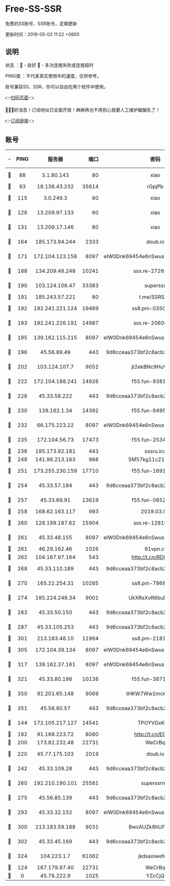# Free-SS-SSR

免费的SS账号、SSR账号，定期更新

更新时间：2019-05-03 11:22 +0800

## 说明

状态     ：🙂 - 良好 🙁 - 多次连接失败或连接超时

PING值   ：不代表真实使用中的速度，仅供参考。

账号兼容SS、SSR，你可以自由在两个软件中使用。

👉[扫码页面](https://liesauer.github.io/Free-SS-SSR/)👈

🎉🎉🎉好消息！订阅地址已全面开放！麻麻再也不用担心我要人工维护酸酸乳了！

👉[订阅链接](https://www.liesauer.net/yogurt/subscribe?ACCESS_TOKEN=DAYxR3mMaZAsaqUb)👈

## 账号

|-|PING|服务器|端口|密码|加密方式|区域|
|:----:|:----:|:-----:|-----:|:----:|:----:|:----:|
|🙂|88|3.1.80.143|80|xiao|aes-128-ctr|SG|
|🙂|93|18.138.43.232|35614|rGpjPb|rc4-md5|SG|
|🙂|115|3.0.249.3|80|xiao|aes-128-ctr|SG|
|🙂|128|13.209.97.133|80|xiao|aes-128-ctr|KR|
|🙂|131|13.209.17.146|80|xiao|aes-128-ctr|KR|
|🙂|164|185.173.94.244|2333|doub.io|aes-128-ctr|RU|
|🙂|171|172.104.123.158|8097|eIW0Dnk69454e6nSwuspv9DmS201tQ0D|aes-256-cfb|JP|
|🙂|188|134.209.48.248|10241|ssx.re-27265227|aes-256-cfb|US|
|🙂|190|103.124.106.47|33383|supersss|aes-256-cfb|US|
|🙂|191|185.243.57.221|80|t.me/SSRSUB|rc4-md5|US|
|🙂|192|192.241.221.124|19489|ss8.pm-03500210|aes-256-cfb|US|
|🙂|193|192.241.226.191|14987|ssx.re-20606543|aes-256-cfb|US|
|🙂|195|139.162.115.215|8097|eIW0Dnk69454e6nSwuspv9DmS201tQ0D|aes-256-cfb|JP|
|🙂|196|45.56.89.49|443|9d6cceaa373bf2c8acb22e60b6a58be6|aes-256-cfb|US|
|🙂|202|103.124.107.7|9052|jt2ekBNc9HuVtm2a|aes-256-cfb|US|
|🙂|222|172.104.188.241|14926|f55.fun-93811920|aes-256-cfb|SG|
|🙂|226|45.33.58.222|443|9d6cceaa373bf2c8acb22e60b6a58be6|aes-256-cfb|US|
|🙂|230|139.162.1.34|14392|f55.fun-64958980|aes-256-cfb|SG|
|🙂|232|66.175.223.22|8097|eIW0Dnk69454e6nSwuspv9DmS201tQ0D|aes-256-cfb|US|
|🙂|235|172.104.56.73|17473|f55.fun-25348245|aes-256-cfb|SG|
|🙂|236|185.173.92.181|443|sssru.icu|rc4-md5|RU|
|🙂|248|141.98.213.163|988|5M57kg11c214qDmK|chacha20|KR|
|🙂|251|173.255.230.159|17710|f55.fun-16919282|aes-256-cfb|US|
|🙂|254|45.33.57.184|443|9d6cceaa373bf2c8acb22e60b6a58be6|aes-256-cfb|US|
|🙂|257|45.33.69.91|13619|f55.fun-08523223|aes-256-cfb|US|
|🙂|258|168.62.163.117|993|2019.03.07|rc4-md5|US|
|🙂|260|128.199.187.62|15904|ssx.re-12819408|aes-256-cfb|SG|
|🙂|261|45.33.48.155|8097|eIW0Dnk69454e6nSwuspv9DmS201tQ0D|aes-256-cfb|US|
|🙂|261|46.29.162.46|1026|91vpn.cf|rc4-md5|RU|
|🙂|262|104.167.97.164|543|http://t.cn/RD0D7sx|rc4-md5|CA|
|🙂|268|45.33.110.189|443|9d6cceaa373bf2c8acb22e60b6a58be6|aes-256-cfb|US|
|🙂|270|165.22.254.31|10285|ss8.pm-78682168|aes-256-cfb|SG|
|🙂|274|185.224.249.34|9001|UkXRsXvR6buDMG2Y|aes-256-cfb|RU|
|🙂|283|45.33.50.150|443|9d6cceaa373bf2c8acb22e60b6a58be6|aes-256-cfb|US|
|🙂|287|45.33.105.253|443|9d6cceaa373bf2c8acb22e60b6a58be6|aes-256-cfb|US|
|🙂|301|213.183.48.10|11964|ss8.pm-21817825|rc4-md5|RU|
|🙂|305|172.104.39.134|8097|eIW0Dnk69454e6nSwuspv9DmS201tQ0D|aes-256-cfb|SG|
|🙂|317|139.162.37.161|8097|eIW0Dnk69454e6nSwuspv9DmS201tQ0D|aes-256-cfb|SG|
|🙂|321|45.33.80.198|10138|f55.fun-38717560|aes-256-cfb|US|
|🙂|350|91.201.65.148|9069|tHKW7Ww2mck9CHQG|aes-256-cfb|IT|
|🙂|351|45.56.80.57|443|9d6cceaa373bf2c8acb22e60b6a58be6|aes-256-cfb|US|
|🙂|144|172.105.217.127|14541|TPOYVGxKglpi|aes-256-cfb|JP|
|🙂|182|91.188.223.72|8080|http://t.cn/EGJIyrl|rc4-md5|RU|
|🙂|200|173.82.232.48|22731|WeCrBq|rc4-md5|US|
|🙂|220|45.77.175.103|2019|doub.io|aes-128-ctr|SG|
|🙂|242|45.33.109.28|443|9d6cceaa373bf2c8acb22e60b6a58be6|aes-256-cfb|US|
|🙂|260|192.210.190.101|25581|superssrnet|aes-256-cfb|US|
|🙂|275|45.56.85.139|443|9d6cceaa373bf2c8acb22e60b6a58be6|aes-256-cfb|US|
|🙂|293|45.33.32.152|8097|eIW0Dnk69454e6nSwuspv9DmS201tQ0D|aes-256-cfb|US|
|🙂|300|213.183.59.188|9031|BwcAUZk8hUFAkDGN|aes-256-cfb|NL|
|🙂|302|45.33.45.169|443|9d6cceaa373bf2c8acb22e60b6a58be6|aes-256-cfb|US|
|🙂|324|104.223.1.7|61062|jkdsaoiwefdsa|aes-256-cfb|US|
|🙁|124|167.179.97.40|22731|WeCrBq|rc4-md5|JP|
|🙁|0|45.76.222.9|1025|YZcCjQ|rc4-md5|JP|

